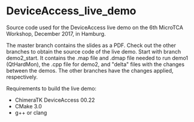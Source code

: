 # DeviceAccess_live_demo

Source code used for the DeviceAccess live demo on the 6th MicroTCA Workshop, December 2017, in Hamburg.

The master branch contains the slides as a PDF. Check out the other branches to obtain the source code of the live demo. Start with branch demo2_start. It contains the .map file and .dmap file needed to run demo1 (QtHardMon), the .cpp file for demo2, and "delta" files with the changes between the demos. The other branches have the changes applied, respectively.

Requirements to build the live demo:

* ChimeraTK DeviceAccess 00.22
* CMake 3.0
* g++ or clang
